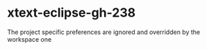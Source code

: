 # xtext-eclipse-gh-238
The project specific preferences are ignored and overridden by the workspace one
